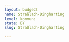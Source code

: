 ```yaml
---
layout: budget2
name: Straßlach-Dingharting
level: kommune
state: BY
slug: Straßlach-Dingharting

---
```



